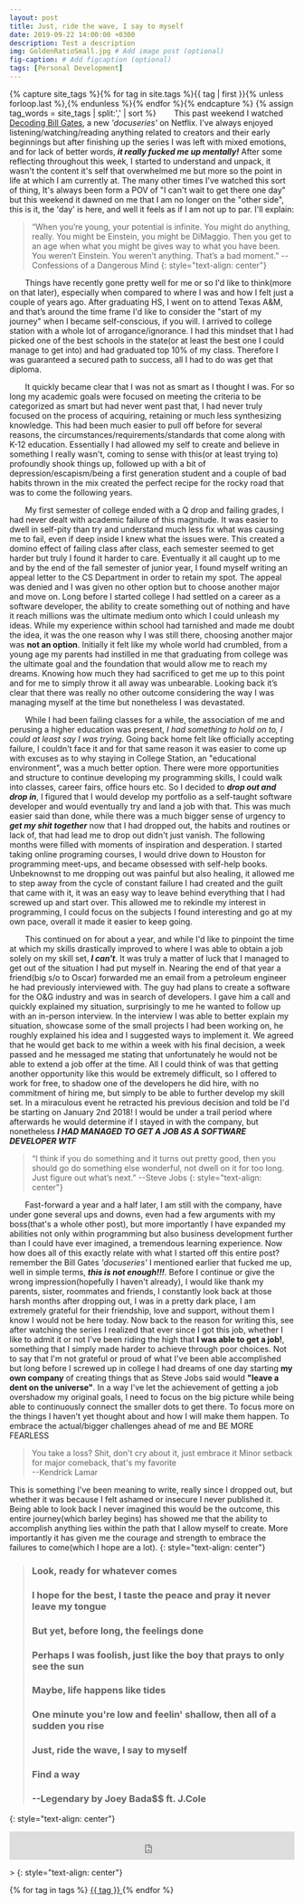 ```yaml
---
layout: post
title: Just, ride the wave, I say to myself
date: 2019-09-22 14:00:00 +0300
description: Test a description 
img: GoldenRatioSmall.jpg # Add image post (optional)
fig-caption: # Add figcaption (optional)
tags: [Personal Development]
---
```

{% capture site_tags %}{% for tag in site.tags %}{{ tag | first }}{% unless forloop.last %},{% endunless %}{% endfor %}{% endcapture %}
{% assign tag_words = site_tags | split:',' | sort %}
&nbsp;&nbsp;&nbsp;&nbsp;&nbsp;&nbsp; This past weekend I watched [Decoding Bill Gates](https://www.netflix.com/title/80184771?source=35), a new *'docuseries'* on Netflix. I've always enjoyed listening/watching/reading anything related to creators and their early beginnings but after finishing up the series I was left with mixed emotions, and for lack of better words, ***it really fucked me up mentally!*** After some reflecting throughout this week, I started to understand and unpack, it wasn't the content it's self that overwhelmed me but more so the point in life at which I am currently at. The many other times I've watched this sort of thing, It's always been form a POV of "I can't wait to get there one day" but this weekend it dawned on me that I am no longer on the "other side", this is it, the 'day' is here, and well it feels as if I am not up to par. I'll explain: 

> “When you’re young, your potential is infinite. You might do anything, really. You might be Einstein, you might be DiMaggio. Then you get to an age when what you might be gives way to what you have been. You weren’t Einstein. You weren’t anything. That’s a bad moment.” --Confessions of a Dangerous Mind
{: style="text-align: center"}

&nbsp;&nbsp;&nbsp;&nbsp;&nbsp;&nbsp; Things have recently gone pretty well for me or so I'd like to think(more on that later), especially when compared to where I was and how I felt just a couple of years ago. After graduating HS, I went on to attend Texas A&M, and that’s around the time frame I'd like to consider the "start of my journey" when I became self-conscious, if you will. I arrived to college station with a whole lot of arrogance/ignorance. I had this mindset that I had picked one of the best schools in the state(or at least the best one I could manage to get into) and had graduated top 10% of my class. Therefore I was guaranteed a secured path to success, all I had to do was get that diploma. 

&nbsp;&nbsp;&nbsp;&nbsp;&nbsp;&nbsp; It quickly became clear that I was not as smart as I thought I was. For so long my academic goals were focused on meeting the criteria to be categorized as smart but had never went past that, I had never truly focused on the process of acquiring, retaining or much less synthesizing knowledge.
This had been much easier to pull off before for several reasons, the circumstances/requirements/standards that come along with K-12 education. Essentially I had allowed my self to create and believe in something I really wasn't, coming to sense with this(or at least trying to) profoundly shook things up, followed up with a bit of depression/escapism/being a first generation student and a couple of bad habits thrown in the mix created the perfect recipe for the rocky road that was to come the following years. 

&nbsp;&nbsp;&nbsp;&nbsp;&nbsp;&nbsp; My first semester of college ended with a Q drop and failing grades, I had never dealt with academic failure of this magnitude. It was easier to dwell in self-pity than try and understand much less fix what was causing me to fail, even if deep inside I knew what the issues were. This created a domino effect of failing class after class, each semester seemed to get harder but truly I found it harder to care. Eventually it all caught up to me and by the end of the fall semester of junior year, I found myself writing an appeal letter to the CS Department in order to retain my spot. The appeal was denied and I was given no other option but to choose another major and move on. Long before I started college I had settled on a career as a software developer, the ability to create something out of nothing and have it reach millions was the ultimate medium onto which I could unleash my ideas. While my experience within school had tarnished and made me doubt the idea, it was the one reason why I was still there, choosing another major was **not an option**. Initially it felt like my whole world had crumbled, from a young age my parents had instilled in me that graduating from college was the ultimate goal and the foundation that would allow me to reach my dreams. Knowing how much they had sacrificed to get me up to this point and for me to simply throw it all away was unbearable. Looking back it’s clear that there was really no other outcome considering the way I was managing myself at the time but nonetheless I was devastated. 


&nbsp;&nbsp;&nbsp;&nbsp;&nbsp;&nbsp; While I had been failing classes for a while, the association of me and perusing a higher education was present, *I had something to hold on to, I could at least say I was trying*. Going back home felt like officially accepting failure, I couldn't face it and for that same reason it was easier to come up with excuses as to why staying in College Station, an "educational environment", was a much better option. There were more opportunities and structure to continue developing my programming skills, I could walk into classes, career fairs, office hours etc. So I decided to ***drop out and drop in***, I figured that I would develop my portfolio as a self-taught software developer and would eventually try and land a job with that. This was much easier said than done, while there was a much bigger sense of urgency to ***get my shit together*** now that I had dropped out, the habits and routines or lack of, that had lead me to drop out didn't just vanish. The following months were filled with moments of inspiration and desperation. I started taking online programing courses, I would drive down to Houston for programming meet-ups, and became obsessed with self-help books. Unbeknownst to me dropping out was painful but also healing, it allowed me to step away from the cycle of constant failure I had created and the guilt that came with it, it was an easy way to leave behind everything that I had screwed up and start over. This allowed me to rekindle my interest in programming, I could focus on the subjects I found interesting and go at my own pace, overall it made it easier to keep going. 

&nbsp;&nbsp;&nbsp;&nbsp;&nbsp;&nbsp; This continued on for about a year, and while I'd like to pinpoint the time at which my skills drastically improved to where I was able to obtain a job solely on my skill set,  ***I can't***. It was truly a matter of luck that I managed to get out of the situation I had put myself in. Nearing the end of that year a friend(big s/o to Oscar) forwarded me an email from a petroleum engineer he had previously interviewed with. The guy had plans to create a software for the O&G industry and was in search of developers. I gave him a call and quickly explained my situation, surprisingly to me he wanted to follow up with an in-person interview. In the interview I was able to better explain my situation, showcase some of the small projects I had been working on, he roughly explained his idea and I suggested ways to implement it. We agreed that he would get back to me within a week with his final decision, a week passed and he messaged me stating that unfortunately he would not be able to extend a job offer at the time. All I could think of was that getting another opportunity like this would be extremely difficult, so I offered to work for free, to shadow one of the developers he did hire, with no commitment of hiring me, but simply to be able to further develop my skill set. In a miraculous event he retracted his previous decision and told be I'd be starting on January 2nd 2018! I would be under a trail period where afterwards he would determine if I stayed in with the company, but nonetheless ***I HAD MANAGED TO GET A JOB AS A SOFTWARE DEVELOPER WTF***

> “I think if you do something and it turns out pretty good, then you should go do something else wonderful, not dwell on it for too long. Just figure out what’s next.” --Steve Jobs
{: style="text-align: center"}

&nbsp;&nbsp;&nbsp;&nbsp;&nbsp;&nbsp; Fast-forward a year and a half later, I am still with the company, have under gone several ups and downs, even had a few arguments with my boss(that's a whole other post), but more importantly I have expanded my abilities not only within programming but also business development further than I could have ever imagined, a tremendous learning experience. Now how does all of this exactly relate with what I started off this entire post? remember the Bill Gates *'docuseries'* I mentioned earlier that fucked me up, well in simple terms, ***this is not enough!!!***. Before I continue or give the wrong impression(hopefully I haven't already), I would like thank my parents, sister, roommates and friends, I constantly look back at those harsh months after dropping out, I was in a pretty dark place, I am extremely grateful for their friendship, love and support, without them I know I would not be here today. Now back to the reason for writing this, see after watching the series I realized that ever since I got this job, whether I like to admit it or not I've been riding the high that **I was able to get a job!**, something that I simply made harder to achieve through poor choices. Not to say that I'm not grateful or proud of what I've been able accomplished but long before I screwed up in college I had dreams of one day starting **my own company** of creating things that as Steve Jobs said would **"leave a dent on the universe"**. In a way I've let the achievement of getting a job overshadow my original goals, I need to focus on the big picture while being able to continuously connect the smaller dots to get there. To focus more on the things I haven’t yet thought about and how I will make them happen. To embrace the actual/bigger challenges ahead of me and BE MORE FEARLESS 

> You take a loss? Shit, don't cry about it, just embrace it
Minor setback for major comeback, that's my favorite  
--Kendrick Lamar

This is something I've been meaning to write, really since I dropped out, but whether it was because I felt ashamed or insecure I never published it. Being able to look back I never imagined this would be the outcome, this entire journey(which barley begins) has showed me that the ability to accomplish anything lies within the path that I allow myself to create. More importantly it has given me the courage and strength to embrace the failures to come(which I hope are a lot).
{: style="text-align: center"}

> ### Look, ready for whatever comes
> ### I hope for the best, I taste the peace and pray it never leave my tongue
> ### But yet, before long, the feelings done
> ### Perhaps I was foolish, just like the boy that prays to only see the sun
> ### Maybe, life happens like tides
> ### One minute you're low and feelin' shallow, then all of a sudden you rise
> ### Just, ride the wave, I say to myself
> ### Find a way
> ### --Legendary by Joey Bada$$ ft. J.Cole 
{: style="text-align: center"}

<p align="center"><iframe width="100%" height="50" src="https://www.youtube.com/embed/_IGl8Mah_0I?start=143" frameborder="0" allow="accelerometer; autoplay; encrypted-media; gyroscope; picture-in-picture" allowfullscreen="false"></iframe></p>>
{: style="text-align: center"}



{% for tag in tags %}
      <a href="#{{ tag | slugify }}"> {{ tag }} </a>
{% endfor %}